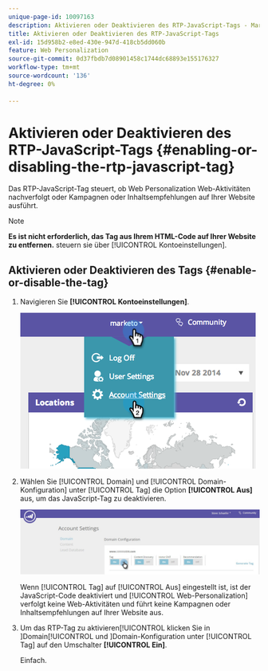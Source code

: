 ```yaml
---
unique-page-id: 10097163
description: Aktivieren oder Deaktivieren des RTP-JavaScript-Tags - Marketo-Dokumente - Produktdokumentation
title: Aktivieren oder Deaktivieren des RTP-JavaScript-Tags
exl-id: 15d958b2-e8ed-430e-947d-418cb5dd060b
feature: Web Personalization
source-git-commit: 0d37fbdb7d08901458c1744dc68893e155176327
workflow-type: tm+mt
source-wordcount: '136'
ht-degree: 0%

---
```


# Aktivieren oder Deaktivieren des RTP-JavaScript-Tags {#enabling-or-disabling-the-rtp-javascript-tag}

Das RTP-JavaScript-Tag steuert, ob Web Personalization Web-Aktivitäten nachverfolgt oder Kampagnen oder Inhaltsempfehlungen auf Ihrer Website ausführt.

>[!NOTE]
>
>**Es ist nicht erforderlich, das Tag aus Ihrem HTML-Code auf Ihrer Website zu entfernen.** steuern sie über [!UICONTROL Kontoeinstellungen].

## Aktivieren oder Deaktivieren des Tags {#enable-or-disable-the-tag}

1. Navigieren Sie **[!UICONTROL Kontoeinstellungen]**.

   ![](assets/image2014-12-1-23-3a3-3a12.png)

1. Wählen Sie [!UICONTROL Domain] und [!UICONTROL Domain-Konfiguration] unter [!UICONTROL Tag] die Option **[!UICONTROL Aus]** aus, um das JavaScript-Tag zu deaktivieren.

   ![](assets/account-settings-domain-tag.jpg)

   Wenn [!UICONTROL Tag] auf [!UICONTROL Aus] eingestellt ist, ist der JavaScript-Code deaktiviert und [!UICONTROL Web-Personalization] verfolgt keine Web-Aktivitäten und führt keine Kampagnen oder Inhaltsempfehlungen auf Ihrer Website aus.

1. Um das RTP-Tag zu aktivieren[!UICONTROL  klicken Sie in ]Domain[!UICONTROL  und ]Domain-Konfiguration unter [!UICONTROL Tag] auf den Umschalter **[!UICONTROL Ein]**.

   Einfach.
